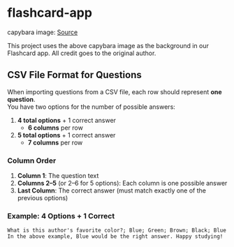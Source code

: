 # flashcard-app
capybara image: [Source](https://wallpapers.com/wallpapers/capybara-digital-art-32mfefd9pdr01p5g.html)

This project uses the above capybara image as the background in our Flashcard app. 
All credit goes to the original author.

## CSV File Format for Questions

When importing questions from a CSV file, each row should represent **one question**.  
You have two options for the number of possible answers:

1. **4 total options** + 1 correct answer  
   - **6 columns** per row  
2. **5 total options** + 1 correct answer  
   - **7 columns** per row

### **Column Order**
1. **Column 1**: The question text  
2. **Columns 2–5** (or 2–6 for 5 options): Each column is one possible answer  
3. **Last Column**: The correct answer (must match exactly one of the previous options)

### **Example: 4 Options + 1 Correct**
```csv
What is this author's favorite color?; Blue; Green; Brown; Black; Blue
In the above example, Blue would be the right answer. Happy studying!